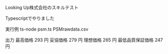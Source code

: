 Looking Up株式会社のスキルテスト

Typescriptでやりました

実行例
ts-node psm.ts PSMrawdata.csv

出力
最高価格 293 円
妥協価格 279 円
理想価格 265 円
最低品質保証価格 247 円
